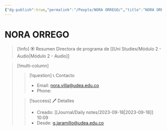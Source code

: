 ```yaml
---
{"dg-publish":true,"permalink":"/People/NORA ORREGO/","title":"NORA ORREGO","tags":["NoteType/Person"],"updated":"2023-09-22T16:57:01.804-05:00"}
---
```



# NORA ORREGO

> [!info] 🏵️ Resumen
> Directora de programa de [[Uni Studies/Módulo 2 - Audio\|Módulo 2 - Audio]]

> [!multi-column]
> 
> > [!question] 📞 Contacto
> > - Email: nora.villa@udea.edu.co 
> > - Phone:  
> 
> > [!success] 🖊️ Detalles
> > - Creado: [[Journal/Daily notes/2023-09-18\|2023-09-18]] 10:09
> > - Desde: g.jaramillo@udea.edu.co  
